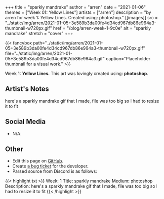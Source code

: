 +++
title =       "sparkly mandrake"
author =      "arren"
date =        "2021-01-06"
themes =      ["Week 01: Yellow Lines"]
artists =     ["arren"]
description = "by arren for week 1: Yellow Lines. Created using: photoshop."
[[images]]
              src = "../static/img/arren/2021-01-05+3e589b3da00fe4d34cd967db86e964a3-thumbnail-w720px.gif"
              href = "/blog/arren-week-1-9c0e"
              alt = "sparkly mandrake"
              stretch = "cover"
+++


{{< fancybox path="../static/img/arren/2021-01-05+3e589b3da00fe4d34cd967db86e964a3-thumbnail-w720px.gif" file="../static/img/arren/2021-01-05+3e589b3da00fe4d34cd967db86e964a3.gif" caption="Placeholder thumbnail for a visual work." >}}


Week 1: **Yellow Lines**. This art was lovingly created using: **photoshop**.

## Artist's Notes

here's a sparkly mandrake gif that I made, file was too big so I had to resize it to fit

## Social Media

- N/A.

## Other

- Edit this page on [GitHub](https://github.com/teaminkling/web-refresh/edit/main/content/blog/arren-week-1-9c0e.md).
- Create [a bug ticket](https://github.com/teaminkling/web-refresh/issues/new?assignees=&labels=bug&template=problem-report.md&title=) for the developer.
- Parsed source from Discord is as follows:

{{< highlight txt >}}
Week: 1
Title: sparkly mandrake
Medium: photoshop
Description: here's a sparkly mandrake gif that I made, file was too big so I had to resize it to fit
{{< /highlight >}}